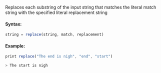 Replaces each substring of the input string that matches the literal match string with the specified literal replacement string

#### Syntax:
```js
string = replace(string, match, replacement)
```
#### Example:
```js
print replace("The end is nigh", "end", "start")

> The start is nigh
```
